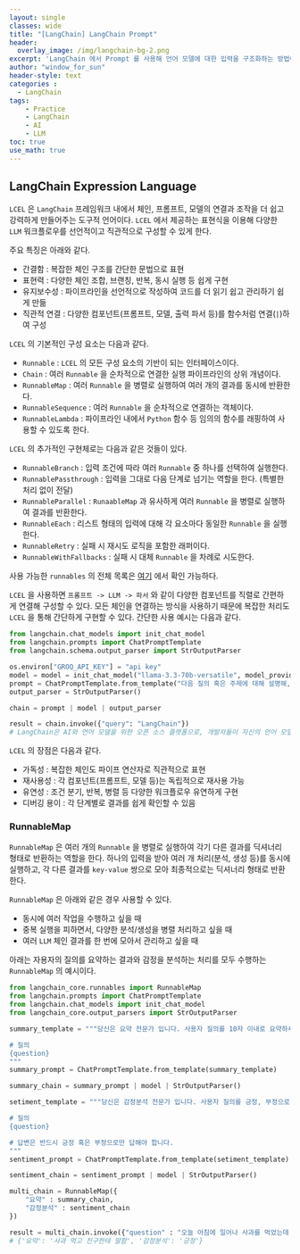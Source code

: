 ```yaml
--- 
layout: single
classes: wide
title: "[LangChain] LangChain Prompt"
header:
  overlay_image: /img/langchain-bg-2.png
excerpt: 'LangChain 에서 Prompt 를 사용해 언어 모델에 대한 입력을 구조화하는 방법에 대해 알아보자'
author: "window_for_sun"
header-style: text
categories :
  - LangChain
tags:
    - Practice
    - LangChain
    - AI
    - LLM
toc: true
use_math: true
---  
```


## LangChain Expression Language
`LCEL` 은 `LangChain` 프레임워크 내에서 체인, 프롬프트, 모델의 연결과 조작을 더 쉽고 강력하게 만들어주는 도구적 언어이다. 
`LCEL` 에서 제공하는 표현식을 이용해 다양한 `LLM` 워크플로우를 선언적이고 직관적으로 구성할 수 있게 한다. 

주요 특징은 아래와 같다. 

- 간결함 : 복잡한 체인 구조를 간단한 문법으로 표현
- 표현력 : 다양한 체인 조합, 브랜칭, 반복, 동시 실행 등 쉽게 구현
- 유지보수성 : 파이프라인을 선언적으로 작성하여 코드를 더 읽기 쉽고 관리하기 쉽게 만듦
- 직관적 연결 : 다양한 컴포넌트(프롬프트, 모델, 출력 파서 등)를 함수처럼 연결(`|`)하여 구성

`LCEL` 의 기본적인 구성 요소는 다음과 같다. 

- `Runnable` : `LCEL` 의 모든 구성 요소의 기반이 되는 인터페이스이다. 
- `Chain` : 여러 `Runnable` 을 순차적으로 연결한 실행 파이프라인의 상위 개념이다. 
- `RunnableMap` : 여러 `Runnable` 을 병렬로 실행하여 여러 개의 결과를 동시에 반환한다. 
- `RunnableSequence` : 여러 `Runnable` 을 순차적으로 연결하는 객체이다. 
- `RunnableLambda` : 파이프라인 내에서 `Python` 함수 등 임의의 함수를 래핑하여 사용할 수 있도록 한다. 

`LCEL` 의 추가적인 구현체로는 다음과 같은 것들이 있다. 

- `RunnableBranch` : 입력 조건에 따라 여러 `Runnable` 중 하나를 선택하여 실행한다. 
- `RunnablePassthrough` : 입력을 그대로 다음 단계로 넘기는 역할을 한다. (특별한 처리 없이 전달)
- `RunnableParallel` : `RunaableMap` 과 유사하게 여러 `Runnable` 을 병렬로 실행하여 결과를 반환한다.
- `RunnableEach` : 리스트 형태의 입력에 대해 각 요소마다 동일한 `Runnable` 을 실행한다. 
- `RunnableRetry` : 실패 시 재시도 로직을 포함한 래퍼이다. 
- `RunnableWithFallbacks` : 실패 시 대체 `Runnable` 을 차례로 시도한다.  

사용 가능한 `runnables` 의 전체 목록은 [여기](https://python.langchain.com/api_reference/core/runnables.html)
에서 확인 가능하다.  

`LCEL` 을 사용하면 `프롬프트 -> LLM -> 파서` 와 같이 다양한 컴포넌트를 직렬로 간편하게 연결해 구성할 수 있다. 
모든 체인을 연결하는 방식을 사용하기 때문에 복잡한 처리도 `LCEL` 을 통해 간단하게 구현할 수 있다. 
간단한 사용 예시는 다음과 같다. 


```python
from langchain.chat_models import init_chat_model
from langchain.prompts import ChatPromptTemplate
from langchain.schema.output_parser import StrOutputParser

os.environ["GROQ_API_KEY"] = "api key"
model = model = init_chat_model("llama-3.3-70b-versatile", model_provider="groq")
prompt = ChatPromptTemplate.from_template("다음 질의 혹은 주제에 대해 설명해, 답변은 최소 30자 최대100자로: {query}")
output_parser = StrOutputParser()

chain = prompt | model | output_parser

result = chain.invoke({"query": "LangChain"})
# LangChain은 AI와 언어 모델을 위한 오픈 소스 플랫폼으로, 개발자들이 자신의 언어 모델을 쉽게 구축하고 배포할 수 있도록 지원합니다.
```  

`LCEL` 의 장점은 다음과 같다. 

- 가독성 : 복잡한 체인도 파이프 연산자로 직관적으로 표현
- 재사용성 : 각 컴포넌트(프롬프트, 모델 등)는 독립적으로 재사용 가능
- 유연성 : 조건 분기, 반복, 병렬 등 다양한 워크플로우 유연하게 구현
- 디버깅 용이 : 각 단계별로 결과를 쉽게 확인할 수 있음

### RunnableMap
`RunnableMap` 은 여러 개의 `Runnable` 을 병렬로 실행하여 각기 다른 결과를 딕셔너리 형태로 반환하는 역할을 한다. 
하나의 입력을 받아 여러 개 처리(분석, 생성 등)를 동시에 실행하고, 
각 다른 결과를 `key-value` 쌍으로 모아 최종적으로는 딕셔너리 형태로 반환한다.  

`RunnableMap` 은 아래와 같은 경우 사용할 수 있다.

- 동시에 여러 작업을 수행하고 싶을 때
- 중복 실행을 피하면서, 다양한 분석/생성을 병렬 처리하고 싶을 때
- 여러 `LLM` 체인 결과를 한 번에 모아서 관리하고 싶을 때 

아래는 자용자의 질의를 요약하는 결과와 감정을 분석하는 처리를 모두 수행하는 `RunnableMap` 의 예시이다. 

```python
from langchain_core.runnables import RunnableMap
from langchain.prompts import ChatPromptTemplate
from langchain.chat_models import init_chat_model
from langchain_core.output_parsers import StrOutputParser

summary_template = """당신은 요약 전문가 입니다. 사용자 질의를 10자 이내로 요약하세요. 

# 질의
{question}
"""
summary_prompt = ChatPromptTemplate.from_template(summary_template)

summary_chain = summary_prompt | model | StrOutputParser()

setiment_template = """당신은 감정분석 전문가 입니다. 사용자 질의를 긍정, 부정으로 분류하세요.

# 질의
{question}

# 답변은 반드시 긍정 혹은 부정으로만 답해야 합니다.
"""
sentiment_prompt = ChatPromptTemplate.from_template(setiment_template)

sentiment_chain = sentiment_prompt | model | StrOutputParser()

multi_chain = RunnableMap({
    "요약" : summary_chain,
    "감정분석" : sentiment_chain
})

result = multi_chain.invoke({"question" : "오늘 아침에 일어나 사과를 먹었는데 맛이 너무 좋아 친구들에게 알려줬어요."})
# {'요약': '사과 먹고 친구한테 말함', '감정분석': '긍정'}
```  

